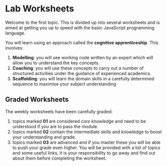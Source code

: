 # Lab Worksheets

Welcome to the first topic. This is divided up into several worksheets and is aimed at getting you up to speed with the basic JavaScript programming language.

You will learn using an approach called the **cognitive apprenticeship**. This involves:

1. **Modelling**: you will see working code written by an expert which will allow you to understand the key concepts.
2. **Coaching**: you will use these concepts to carry out a number of structured activities under the guidance of experienced academics.
3. **Scaffolding**: you will learn the domain skills in a carefully determined sequence to maximise your subject understanding

## Graded Worksheets

The weekly worksheets have been carefully graded:

1. topics marked **01** are considered *core knowledge* and need to be understood if you are to pass the module.
2. topics marked **02** contain the intermediate skills and knowledge to boost your understanding and grade.
3. topics marked **03** are advanced and if you master these you will be able to push your grade even higher. You will be provided with a list of topics and some useful links, it is your responsibility to go away and find out about them before completing the worksheet.
